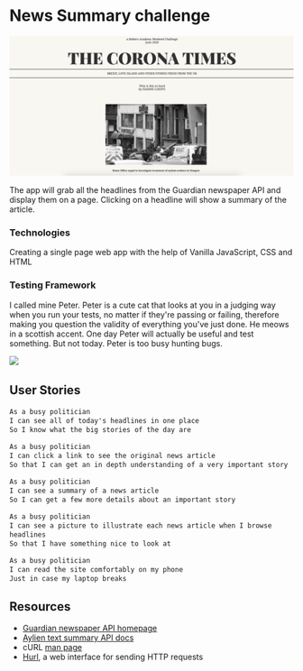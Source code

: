 # News Summary challenge

![](images/screenshot.png)

The app will grab all the headlines from the Guardian newspaper API and display them on a page. Clicking on a headline will show a summary of the article.


### Technologies

Creating a single page web app with the help of Vanilla JavaScript, CSS and HTML


### Testing Framework

I called mine Peter. Peter is a cute cat that looks at you in a judging way when you run your tests, no matter if they're passing or failing, therefore making you question the validity of everything you've just done. He meows in a scottish accent.
One day Peter will actually be useful and test something. But not today. Peter is too busy hunting bugs.

![](https://i.imgur.com/232KceC.jpg?1)


## User Stories

```
As a busy politician
I can see all of today's headlines in one place
So I know what the big stories of the day are
```

```
As a busy politician
I can click a link to see the original news article
So that I can get an in depth understanding of a very important story
```

```
As a busy politician
I can see a summary of a news article
So I can get a few more details about an important story
```

```
As a busy politician
I can see a picture to illustrate each news article when I browse headlines
So that I have something nice to look at
```

```
As a busy politician
I can read the site comfortably on my phone
Just in case my laptop breaks
```


## Resources

* [Guardian newspaper API homepage](http://open-platform.theguardian.com/documentation/)
* [Aylien text summary API docs](http://docs.aylien.com/docs/summarize)
* cURL [man page](https://curl.haxx.se/docs/manpage.html)
* [Hurl](https://www.hurl.it/), a web interface for sending HTTP requests
